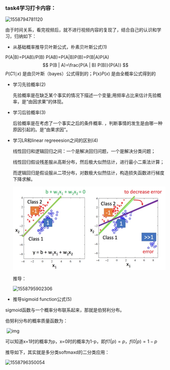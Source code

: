### task4学习打卡内容：

![1558794781120](C:\Users\Mying\AppData\Roaming\Typora\typora-user-images\1558794781120.png)

由于时间关系，看完视频后，就不进行视频内容的复现了，结合自己的认识和学习，归纳如下：

- 从基础概率推导贝叶斯公式，朴素贝叶斯公式(1)

 P(A|B)=P(AB)/P(B)
 P(AB)=P(A|B)P(B)=P(B|A)P(A)  
$$
P(B | A)=\frac{P(A | B) P(B)}{P(A)}
$$
*P*(*C*1∣*x*) 是由贝叶斯（bayes）公式得到的；P(x)*P*(*x*) 是由全概率公式得到的

- 学习先验概率(2)

  先验概率是在缺乏某个事实的情况下描述一个变量;用频率占比来估计先验概率，是“由因求果”的体现。

- 学习后验概率(3)

  后验概率是在考虑了一个事实之后的条件概率. ，判断事情的发生是由哪一种原因引起的。是“由果求因”。

- 学习LR和linear regreeesion之间的区别(4)

  线性回归和逻辑回归之间：一个是解决回归问题，一个是解决分类问题；

  线性回归假设残差服从高斯分布，然后极大似然估计，进行最小二乘法计算；

  而逻辑回归是假设服从二项分布，对数极大似然估计，构造损失函数进行梯度下降求解。

  ![1558795157199](./1558795157199.png)

  推导：

  ![1558795902306](C:\Users\Mying\AppData\Roaming\Typora\typora-user-images\1558795902306.png)

- 推导sigmoid function公式(5)

sigmoid函数与一个概率分布联系起来，那就是伯努利分布。

伯努利分布的概率质量函数为：

​             ![img](https://img-blog.csdn.net/20180320000139585?watermark/2/text/Ly9ibG9nLmNzZG4ubmV0L3UwMTI0MjE4NTI=/font/5a6L5L2T/fontsize/400/fill/I0JBQkFCMA==/dissolve/70)

可以知道x=1时的概率为p，x=0时的概率为1-p，即$f(1|p) = p$，$f(0|p) = 1-p$

推导如下，其实就是多分类softmaxd的二分类应用：

![1558796350054](C:\Users\Mying\AppData\Roaming\Typora\typora-user-images\1558796350054.png)





